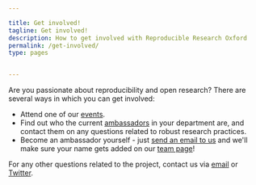 ```yaml
---

title: Get involved!
tagline: Get involved!
description: How to get involved with Reproducible Research Oxford
permalink: /get-involved/
type: pages


---
```


Are you passionate about reproducibility and open research? There are
several ways in which you can get involved:

* Attend one of our [events](new-theme/events/).
* Find out who the current [ambassadors](new-theme/about/) in your department
are, and contact them on any questions related to robust research practices.
* Become an ambassador yourself - just
[send an email to us](mailto:ReproducibleResearchOxford@gmail.com) and we'll
make sure your name gets added on our [team page](/new-theme/about)!

For any other questions related to the project, contact us via
[email](mailto:ReproducibleResearchOxford@gmail.com) or
[Twitter](http://twitter.com/RR_Oxford).

